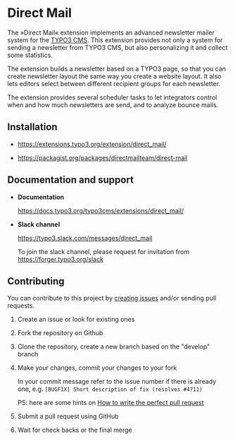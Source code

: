 # Direct Mail

The »Direct Mail« extension implements an advanced newsletter mailer system for the [TYPO3 CMS](https://typo3.org). This extension provides not only a system for sending a newsletter from TYPO3 CMS, but also personalizing it and collect some statistics.

The extension builds a newsletter based on a TYPO3 page, so that you can create newsletter layout the same way you create a website layout. It also lets editors select between different recipient groups for each newsletter.

The extension provides several scheduler tasks to let integrators control when and how much newsletters are send, and to analyze bounce mails.

## Installation

- https://extensions.typo3.org/extension/direct_mail/

- https://packagist.org/packages/directmailteam/direct-mail

## Documentation and support

-  **Documentation**

   https://docs.typo3.org/typo3cms/extensions/direct_mail/

-  **Slack channel**

   https://typo3.slack.com/messages/direct_mail
   
   To join the slack channel, please request for invitation from https://forger.typo3.org/slack

## Contributing

You can contribute to this project by [creating issues](https://github.com/kartolo/direct_mail/issues) 
and/or sending pull requests.

  1. Create an issue or look for existing ones
  1. Fork the repository on Github
  1. Clone the repository, create a new branch based on the "develop" branch
  1. Make your changes, commit your changes to your fork 
     
     In your commit message refer to the issue number if there is already one, e.g. `[BUGFIX] Short description of fix (resolves #4711)`
     
     PS: here are some hints on [How to write the perfect pull request](https://github.com/blog/1943-how-to-write-the-perfect-pull-request)
  1. Submit a pull request using GitHub 
  1. Wait for check backs or the final merge
